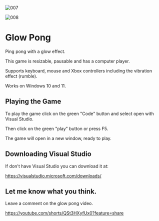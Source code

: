 
![007](https://github.com/JoeLumbley/Glow-Pong/assets/77564255/fe380dcf-01c7-4c42-914f-0b17a3a6a02b)




![008](https://github.com/JoeLumbley/Glow-Pong/assets/77564255/1d9ecd3f-96e6-4c49-8cd5-b7b60213035b)




# Glow Pong


Ping pong with a glow effect.

This game is resizable, pausable and has a computer player.

Supports keyboard, mouse and Xbox controllers including the vibration effect (rumble).

Works on Windows 10 and 11.



## Playing the Game


To play the game click on the green "Code" button and select open with Visual Studio.

Then click on the green "play" button or press F5.

The game will open in a new window, ready to play.


## Downloading Visual Studio


If don't have Visual Studio you can download it at:

https://visualstudio.microsoft.com/downloads/


## Let me know what you think.

Leave a comment on the glow pong video.

https://youtube.com/shorts/QSt3HXyfUx0?feature=share



